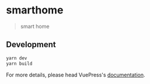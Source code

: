 # smarthome

> smart home

## Development

```bash
yarn dev
yarn build
```

For more details, please head VuePress's [documentation](https://v1.vuepress.vuejs.org/).

